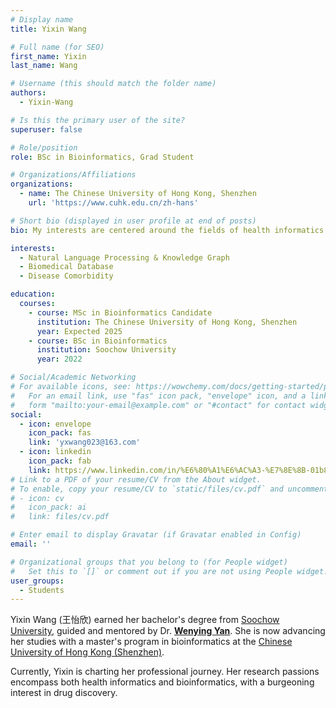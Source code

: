 ```yaml
---
# Display name
title: Yixin Wang

# Full name (for SEO)
first_name: Yixin
last_name: Wang

# Username (this should match the folder name)
authors:
  - Yixin-Wang

# Is this the primary user of the site?
superuser: false

# Role/position
role: BSc in Bioinformatics, Grad Student

# Organizations/Affiliations
organizations:
  - name: The Chinese University of Hong Kong, Shenzhen
    url: 'https://www.cuhk.edu.cn/zh-hans'

# Short bio (displayed in user profile at end of posts)
bio: My interests are centered around the fields of health informatics and bioinformatics, where I have a strong passion for research. Additionally, I am increasingly drawn to the fascinating realm of drug discovery as I chart my professional journey.

interests:
  - Natural Language Processing & Knowledge Graph
  - Biomedical Database
  - Disease Comorbidity

education:
  courses:
    - course: MSc in Bioinformatics Candidate
      institution: The Chinese University of Hong Kong, Shenzhen
      year: Expected 2025
    - course: BSc in Bioinformatics
      institution: Soochow University
      year: 2022

# Social/Academic Networking
# For available icons, see: https://wowchemy.com/docs/getting-started/page-builder/#icons
#   For an email link, use "fas" icon pack, "envelope" icon, and a link in the
#   form "mailto:your-email@example.com" or "#contact" for contact widget.
social:
  - icon: envelope
    icon_pack: fas
    link: 'yxwang023@163.com'
  - icon: linkedin
    icon_pack: fab
    link: https://www.linkedin.com/in/%E6%80%A1%E6%AC%A3-%E7%8E%8B-01b8681b4/
# Link to a PDF of your resume/CV from the About widget.
# To enable, copy your resume/CV to `static/files/cv.pdf` and uncomment the lines below.
# - icon: cv
#   icon_pack: ai
#   link: files/cv.pdf

# Enter email to display Gravatar (if Gravatar enabled in Config)
email: ''

# Organizational groups that you belong to (for People widget)
#   Set this to `[]` or comment out if you are not using People widget.
user_groups:
  - Students
---
```


Yixin Wang (王怡欣) earned her bachelor's degree from [Soochow University](http://eng.suda.edu.cn/), guided and mentored by Dr. [**Wenying Yan**](https://www.researchgate.net/profile/Wenying-Yan). She is now advancing her studies with a master's program in bioinformatics at the [Chinese University of Hong Kong (Shenzhen)](https://www.cuhk.edu.cn/zh-hans).

Currently, Yixin is charting her professional journey. Her research passions encompass both health informatics and bioinformatics, with a burgeoning interest in drug discovery.